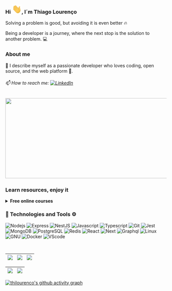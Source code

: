 ### Hi <img src="./assets/hi.gif" width="30">, I´m Thiago Lourenço

Solving a problem is good, but avoiding it is even better 🔥

Being a developer is a journey, where the next stop is the solution to another problem. 💻

### About me

🚀 I describe myself as a passionate developer who loves coding, open source, and the web platform :blue_heart:.

###### <span> 📫 How to reach me: [<img src="https://img.shields.io/badge/LinkedIn-%230077B5.svg?&style=flat-square&logo=linkedin&logoColor=white" alt="LinkedIn" />][linkedin]</span>

<div>
<img height="250" width="575" alt="" src="./assets/js.gif" />
</div>

### Learn resources, enjoy it
<details>
  <summary><b>Free online courses</b></summary>
  
  ## in English
  * [FreeCodeCamp](https://www.freecodecamp.org)
  * [SoloLearn](https://www.sololearn.com)
  * [Coursera](https://www.coursera.org)
  * [Khan Academy](https://www.khanacademy.org/)
  * [Harvard University](https://online-learning.harvard.edu/catalog/free)
  * [Udacity](https://www.udacity.com)
  * [Alison](https://alison.com)
  
  * [Apache Airflow | Learning path](https://github.com/jghoman/awesome-apache-airflow)
 
  ## in Portuguese
  * [Digital Innovation One](http://dio.me)
  * [Gama Accademy](https://www.gama.academy)
  * [Rocketseat](https://rocketseat.com.br)
  * [Fundação Bradesco](https://www.ev.org.br/Cursos)
  * [TIM Tec](https://cursos.timtec.com.br/courses)
  * [BRASIL MAIS DIGITAL](http://www.brasilmaisdigital.org.br/index.php/pt-br/)
  * [Centro Paula Souza](https://portalgeead.cps.sp.gov.br/mooc)
  * [Kultivi](https://kultivi.com)
</details>

### 🚀 Technologies and Tools ⚙

<div class="row">
<img src="https://cdn.svgporn.com/logos/nodejs-icon.svg" height="30" alt="Nodejs" />
  <img src="https://cdn.icon-icons.com/icons2/2415/PNG/512/express_original_logo_icon_146527.png" height="30" alt="Express" />
  <img src="https://cdn.icon-icons.com/icons2/2107/PNG/512/file_type_nestjs_icon_130355.png" height="30" alt="NestJS" />
  <img src="https://cdn.svgporn.com/logos/javascript.svg" height="30" alt="Javascript"/>
  <img src="https://cdn.svgporn.com/logos/typescript-icon.svg" height="30" alt="Typescript" />
  <img src="https://cdn.svgporn.com/logos/git-icon.svg" height="30" alt="Git">
   <img src="https://cdn.icon-icons.com/icons2/2107/PNG/512/file_type_jest_icon_130514.png" height="30" alt="Jest">
  <img src="https://img.icons8.com/color/452/mongodb.png" height="35" alt="MongoDB" />
  <img src="https://cdn.svgporn.com/logos/postgresql.svg" height="30" alt="PostgreSQL"/>
  <img src="https://cdn.svgporn.com/logos/redis.svg"  height="30" alt="Redis"/>
  <img src="https://cdn.svgporn.com/logos/react.svg"  height="30" alt="React"/>
  <img src="https://cdn.svgporn.com/logos/nextjs-icon.svg"  height="30" alt="Next"/>
  <img src="https://cdn.svgporn.com/logos/graphql.svg"  height="30" alt="Graphql"/>
  <img src="https://cdn.svgporn.com/logos/linux-tux.svg" height="30" alt="Linux">
  <img src="https://cdn.svgporn.com/logos/gnu.svg" height="30" alt="GNU">
  <img src="https://cdn.svgporn.com/logos/docker-icon.svg" height="30" alt="Docker">
  <img src="https://cdn.svgporn.com/logos/visual-studio-code.svg" height="30" alt="VScode">
</div>

[linkedin]: https://www.linkedin.com/in/thilourenco/
</br>


| ![](http://github-profile-summary-cards.vercel.app/api/cards/stats?username=thilourenco&theme=nord_dark) | ![](http://github-profile-summary-cards.vercel.app/api/cards/repos-per-language?username=thilourenco&hide=Html&theme=nord_dark) | ![](http://github-profile-summary-cards.vercel.app/api/cards/most-commit-language?username=thilourenco&theme=nord_dark) |
| :-: | :-: | :-: |

| ![](https://github-readme-stats.vercel.app/api?username=thilourenco&show_icons=true&custom_title=Thiago's%20Github%20Stats&theme=tokyonight&hide_border=true) | ![](https://github-readme-streak-stats.herokuapp.com/?user=thilourenco&theme=tokyonight&hide_border=true)
| :-: | :-: |


[![thilourenco's github activity graph](https://github-readme-activity-graph.cyclic.app/graph?username=thilourenco&theme=tokyo-night&hide_border=true)](https://github.com/thilourenco/github-readme-activity-graph)